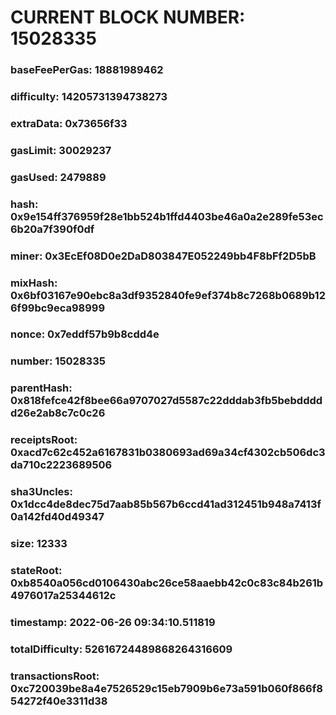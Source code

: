 # CURRENT BLOCK NUMBER: 15028335

### baseFeePerGas: 18881989462
### difficulty: 14205731394738273
### extraData: 0x73656f33
### gasLimit: 30029237
### gasUsed: 2479889
### hash: 0x9e154ff376959f28e1bb524b1ffd4403be46a0a2e289fe53ec6b20a7f390f0df
### miner: 0x3EcEf08D0e2DaD803847E052249bb4F8bFf2D5bB
### mixHash: 0x6bf03167e90ebc8a3df9352840fe9ef374b8c7268b0689b126f99bc9eca98999
### nonce: 0x7eddf57b9b8cdd4e
### number: 15028335
### parentHash: 0x818fefce42f8bee66a9707027d5587c22dddab3fb5bebddddd26e2ab8c7c0c26
### receiptsRoot: 0xacd7c62c452a6167831b0380693ad69a34cf4302cb506dc3da710c2223689506
### sha3Uncles: 0x1dcc4de8dec75d7aab85b567b6ccd41ad312451b948a7413f0a142fd40d49347
### size: 12333
### stateRoot: 0xb8540a056cd0106430abc26ce58aaebb42c0c83c84b261b4976017a25344612c
### timestamp: 2022-06-26 09:34:10.511819
### totalDifficulty: 52616724489868264316609
### transactionsRoot: 0xc720039be8a4e7526529c15eb7909b6e73a591b060f866f854272f40e3311d38
